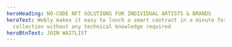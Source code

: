 ```yaml
---
heroHeading: NO-CODE NFT SOLUTIONS FOR INDIVIDUAL ARTISTS & BRANDS
heroText: Webly makes it easy to lunch a smart contract in a minute for your NFT
  collection without any technical knowledge required
heroBtnText: JOIN WAITLIST
---
```

